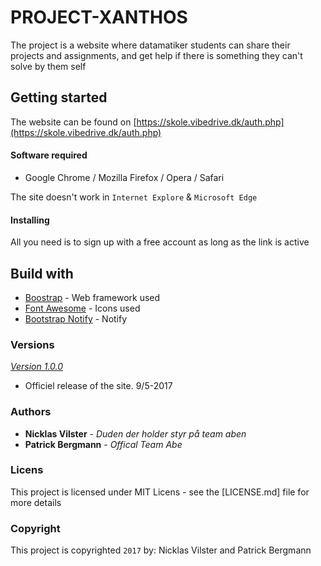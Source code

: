 # PROJECT-XANTHOS
The project is a website where datamatiker students can share their projects and assignments, and get help if there is something they can't solve by them self

## Getting started
The website can be found on [https://skole.vibedrive.dk/auth.php](https://skole.vibedrive.dk/auth.php)

#### Software required
- Google Chrome / Mozilla Firefox / Opera / Safari

The site doesn't work in `Internet Explore` & `Microsoft Edge`

#### Installing
All you need is to sign up with a free account as long as the link is active

## Build with
- [Boostrap](https://bootstrap.com) - Web framework used
- [Font Awesome](http://fontawesome.io) - Icons used
- [Bootstrap Notify](http://bootstrap-notify.remabledesigns.com) - Notify 

### Versions
[*Version 1.0.0*](https://github.com/Molnlyck/PROJECT-XANTHOS/releases/tag/1.0.0)
- Officiel release of the site. 9/5-2017

### Authors
- **Nicklas Vilster** - *Duden der holder styr på team aben* 
- **Patrick Bergmann** - *Offical Team Abe*

### Licens
This project is licensed under MIT Licens - see the [LICENSE.md] file for more details

### Copyright
This project is copyrighted `2017` by: Nicklas Vilster and Patrick Bergmann
